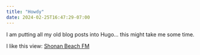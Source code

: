 ```yaml
---
title: "Howdy"
date: 2024-02-25T16:47:29-07:00
---
```


I am putting all my old blog posts into Hugo... this might take me some time.


I like this view:
[Shonan Beach FM](/content/images/shonan.png "Shonan Beach view of Mt Fuji")


